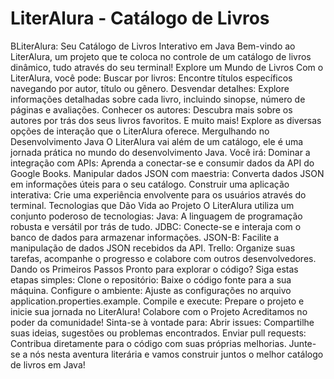 # LiterAlura - Catálogo de Livros

BLiterAlura: Seu Catálogo de Livros Interativo em Java
Bem-vindo ao LiterAlura, um projeto que te coloca no controle de um catálogo de livros dinâmico, tudo através do seu terminal!
Explore um Mundo de Livros
Com o LiterAlura, você pode:
Buscar por livros: Encontre títulos específicos navegando por autor, título ou gênero.
Desvendar detalhes: Explore informações detalhadas sobre cada livro, incluindo sinopse, número de páginas e avaliações.
Conhecer os autores: Descubra mais sobre os autores por trás dos seus livros favoritos.
E muito mais! Explore as diversas opções de interação que o LiterAlura oferece.
Mergulhando no Desenvolvimento Java
O LiterAlura vai além de um catálogo, ele é uma jornada prática no mundo do desenvolvimento Java. Você irá:
Dominar a integração com APIs: Aprenda a conectar-se e consumir dados da API do Google Books.
Manipular dados JSON com maestria: Converta dados JSON em informações úteis para o seu catálogo.
Construir uma aplicação interativa: Crie uma experiência envolvente para os usuários através do terminal.
Tecnologias que Dão Vida ao Projeto
O LiterAlura utiliza um conjunto poderoso de tecnologias:
Java: A linguagem de programação robusta e versátil por trás de tudo.
JDBC: Conecte-se e interaja com o banco de dados para armazenar informações.
JSON-B: Facilite a manipulação de dados JSON recebidos da API.
Trello: Organize suas tarefas, acompanhe o progresso e colabore com outros desenvolvedores.
Dando os Primeiros Passos
Pronto para explorar o código? Siga estas etapas simples:
Clone o repositório: Baixe o código fonte para a sua máquina.
Configure o ambiente: Ajuste as configurações no arquivo application.properties.example.
Compile e execute: Prepare o projeto e inicie sua jornada no LiterAlura!
Colabore com o Projeto
Acreditamos no poder da comunidade! Sinta-se à vontade para:
Abrir issues: Compartilhe suas ideias, sugestões ou problemas encontrados.
Enviar pull requests: Contribua diretamente para o código com suas próprias melhorias.
Junte-se a nós nesta aventura literária e vamos construir juntos o melhor catálogo de livros em Java!
